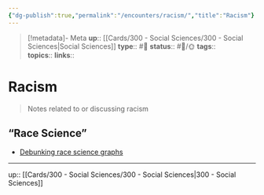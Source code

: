 ```yaml
---
{"dg-publish":true,"permalink":"/encounters/racism/","title":"Racism"}
---
```


> [!metadata]- Meta
> **up**:: [[Cards/300 - Social Sciences/300 - Social Sciences\|Social Sciences]]
> **type**:: #📝 
> **status**:: #📝/🌞
> **tags**::  
> **topics**:: 
> **links**::


# Racism

> Notes related to or discussing racism

## “Race Science”
- [Debunking race science graphs](https://x.com/kareem_carr/status/1771906172762607647?s=46)


---
up:: [[Cards/300 - Social Sciences/300 - Social Sciences\|300 - Social Sciences]]

